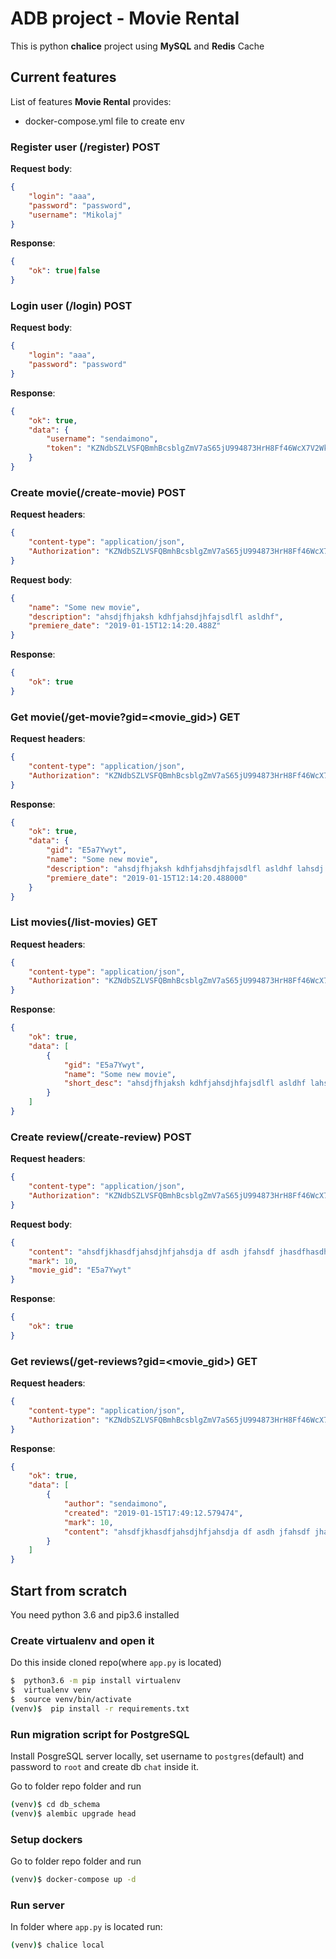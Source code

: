 # ADB project - Movie Rental

This is python **chalice** project using **MySQL** and **Redis** Cache

## Current features

List of features **Movie Rental** provides:

* docker-compose.yml file to create env

### Register user (/register) POST

**Request body**:
```json
{
	"login": "aaa",
	"password": "password",
	"username": "Mikolaj"
}
```
**Response**:
```json
{
	"ok": true|false
}
```
### Login user (/login) POST
**Request body**:
```json
{
	"login": "aaa",
	"password": "password"
}
```
**Response**:
```json
{
    "ok": true,
    "data": {
        "username": "sendaimono",
        "token": "KZNdbSZLVSFQBmhBcsblgZmV7aS65jU994873HrH8Ff46WcX7V2WkOc2YxWEo6vr"
    }
}
```
### Create movie(/create-movie) POST
**Request headers**:
```json
{
    "content-type": "application/json",
    "Authorization": "KZNdbSZLVSFQBmhBcsblgZmV7aS65jU994873HrH8Ff46WcX7V2WkOc2YxWEo6vr"
}
```
**Request body**:
```json
{
	"name": "Some new movie",
	"description": "ahsdjfhjaksh kdhfjahsdjhfajsdlfl asldhf",
	"premiere_date": "2019-01-15T12:14:20.488Z"
}
```
**Response**:
```json
{
    "ok": true
}
```
### Get movie(/get-movie?gid=<movie_gid>) GET
**Request headers**:
```json
{
    "content-type": "application/json",
    "Authorization": "KZNdbSZLVSFQBmhBcsblgZmV7aS65jU994873HrH8Ff46WcX7V2WkOc2YxWEo6vr"
}
```
**Response**:
```json
{
    "ok": true,
    "data": {
        "gid": "E5a7Ywyt",
        "name": "Some new movie",
        "description": "ahsdjfhjaksh kdhfjahsdjhfajsdlfl asldhf lahsdj fhasjdk fhajskhdf jkahsdjf asldjh fajslhdjfhalsdjhfjasdh fljahsdjfh  asjhdfjahs dlfhajs dfajhs djhaf dshfjlhasd hfljash dfjahsdfahsjdhf ajshd fasjdfh lashdf",
        "premiere_date": "2019-01-15T12:14:20.488000"
    }
}
```
### List movies(/list-movies) GET
**Request headers**:
```json
{
    "content-type": "application/json",
    "Authorization": "KZNdbSZLVSFQBmhBcsblgZmV7aS65jU994873HrH8Ff46WcX7V2WkOc2YxWEo6vr"
}
```
**Response**:
```json
{
    "ok": true,
    "data": [
        {
            "gid": "E5a7Ywyt",
            "name": "Some new movie",
            "short_desc": "ahsdjfhjaksh kdhfjahsdjhfajsdlfl asldhf lahsdj fha..."
        }
    ]
}
```
### Create review(/create-review) POST
**Request headers**:
```json
{
    "content-type": "application/json",
    "Authorization": "KZNdbSZLVSFQBmhBcsblgZmV7aS65jU994873HrH8Ff46WcX7V2WkOc2YxWEo6vr"
}
```
**Request body**:
```json
{
	"content": "ahsdfjkhasdfjahsdjhfjahsdja df asdh jfahsdf jhasdfhasdhf",
	"mark": 10,
	"movie_gid": "E5a7Ywyt"
}
```
**Response**:
```json
{
    "ok": true
}
```
### Get reviews(/get-reviews?gid=<movie_gid>) GET
**Request headers**:
```json
{
    "content-type": "application/json",
    "Authorization": "KZNdbSZLVSFQBmhBcsblgZmV7aS65jU994873HrH8Ff46WcX7V2WkOc2YxWEo6vr"
}
```
**Response**:
```json
{
    "ok": true,
    "data": [
        {
            "author": "sendaimono",
            "created": "2019-01-15T17:49:12.579474",
            "mark": 10,
            "content": "ahsdfjkhasdfjahsdjhfjahsdja df asdh jfahsdf jhasdfhasdhf asdhf ajsdhf asdflahds hajsdh fahsdf jahsd fajhsdf jhsd jafhsdl haflhsd asdfasd1"
        }
    ]
}
```
## Start from scratch

You need python 3.6 and pip3.6 installed

### Create virtualenv and open it

Do this inside cloned repo(where `app.py` is located)

```bash
$  python3.6 -m pip install virtualenv
$  virtualenv venv
$  source venv/bin/activate
(venv)$  pip install -r requirements.txt
```

### Run migration script for PostgreSQL

Install PosgreSQL server locally, set username to `postgres`(default) and password to `root` and create db `chat` inside it.

Go to folder repo folder and run
```sh
(venv)$ cd db_schema
(venv)$ alembic upgrade head
```

### Setup dockers

Go to folder repo folder and run
```sh
(venv)$ docker-compose up -d
```

### Run server

In folder where `app.py` is located run:
```sh
(venv)$ chalice local
```